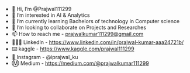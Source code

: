 - 👋 Hi, I’m @Prajwal111299
- 👀 I’m interested in AI & Analytics
- 🌱 I’m currently learning Bachelors of technology in Computer science
- 💞️ I’m looking to collaborate on Projects and Researches
- 📫 How to reach me - prajwalkumar111299@gmail.com
- 👨🏽‍💻 LinkedIn - https://www.linkedin.com/in/prajwal-kumar-aaa24721b/
- ⌨️ kaggle - https://www.kaggle.com/prajwal111299
- 📸 Instagram - @iprajwal_ku
- Ⓜ️ Medium - https://medium.com/@prajwalkumar111299
<!---
Prajwal111299/Prajwal111299 is a ✨ special ✨ repository because its `README.md` (this file) appears on your GitHub profile.
You can click the Preview link to take a look at your changes.
--->
